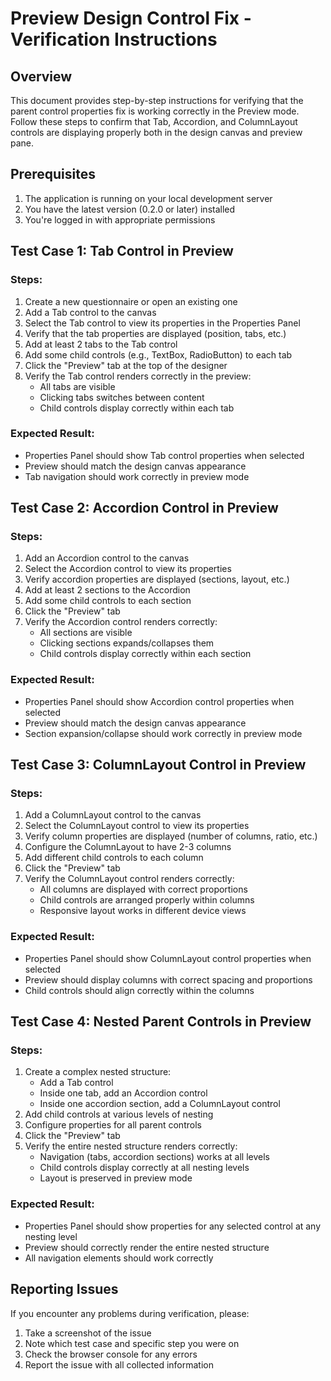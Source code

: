 # Preview Design Control Fix - Verification Instructions

## Overview
This document provides step-by-step instructions for verifying that the parent control properties fix is working correctly in the Preview mode. Follow these steps to confirm that Tab, Accordion, and ColumnLayout controls are displaying properly both in the design canvas and preview pane.

## Prerequisites
1. The application is running on your local development server
2. You have the latest version (0.2.0 or later) installed
3. You're logged in with appropriate permissions

## Test Case 1: Tab Control in Preview

### Steps:
1. Create a new questionnaire or open an existing one
2. Add a Tab control to the canvas
3. Select the Tab control to view its properties in the Properties Panel
4. Verify that the tab properties are displayed (position, tabs, etc.)
5. Add at least 2 tabs to the Tab control
6. Add some child controls (e.g., TextBox, RadioButton) to each tab
7. Click the "Preview" tab at the top of the designer
8. Verify the Tab control renders correctly in the preview:
   - All tabs are visible
   - Clicking tabs switches between content
   - Child controls display correctly within each tab

### Expected Result:
- Properties Panel should show Tab control properties when selected
- Preview should match the design canvas appearance
- Tab navigation should work correctly in preview mode

## Test Case 2: Accordion Control in Preview

### Steps:
1. Add an Accordion control to the canvas
2. Select the Accordion control to view its properties
3. Verify accordion properties are displayed (sections, layout, etc.)
4. Add at least 2 sections to the Accordion
5. Add some child controls to each section
6. Click the "Preview" tab
7. Verify the Accordion control renders correctly:
   - All sections are visible
   - Clicking sections expands/collapses them
   - Child controls display correctly within each section

### Expected Result:
- Properties Panel should show Accordion control properties when selected
- Preview should match the design canvas appearance
- Section expansion/collapse should work correctly in preview mode

## Test Case 3: ColumnLayout Control in Preview

### Steps:
1. Add a ColumnLayout control to the canvas
2. Select the ColumnLayout control to view its properties
3. Verify column properties are displayed (number of columns, ratio, etc.)
4. Configure the ColumnLayout to have 2-3 columns
5. Add different child controls to each column
6. Click the "Preview" tab
7. Verify the ColumnLayout control renders correctly:
   - All columns are displayed with correct proportions
   - Child controls are arranged properly within columns
   - Responsive layout works in different device views

### Expected Result:
- Properties Panel should show ColumnLayout control properties when selected
- Preview should display columns with correct spacing and proportions
- Child controls should align correctly within the columns

## Test Case 4: Nested Parent Controls in Preview

### Steps:
1. Create a complex nested structure:
   - Add a Tab control
   - Inside one tab, add an Accordion control
   - Inside one accordion section, add a ColumnLayout control
2. Add child controls at various levels of nesting
3. Configure properties for all parent controls
4. Click the "Preview" tab
5. Verify the entire nested structure renders correctly:
   - Navigation (tabs, accordion sections) works at all levels
   - Child controls display correctly at all nesting levels
   - Layout is preserved in preview mode

### Expected Result:
- Properties Panel should show properties for any selected control at any nesting level
- Preview should correctly render the entire nested structure
- All navigation elements should work correctly

## Reporting Issues
If you encounter any problems during verification, please:
1. Take a screenshot of the issue
2. Note which test case and specific step you were on
3. Check the browser console for any errors
4. Report the issue with all collected information
